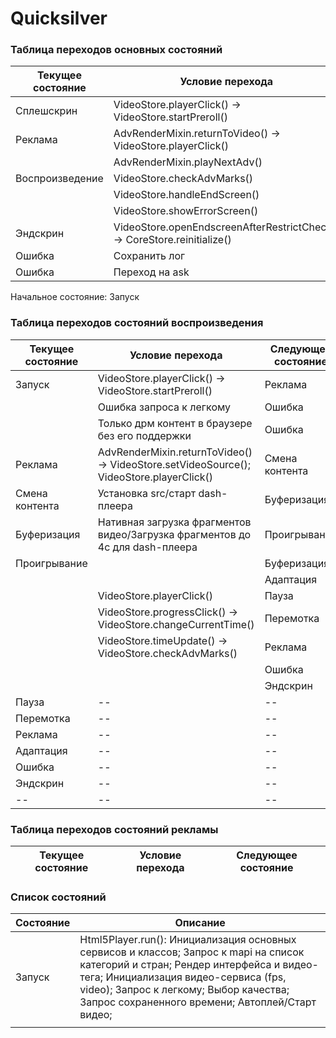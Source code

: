 # Quicksilver

### Таблица переходов основных состояний
|Текущее состояние|Условие перехода|Следующее состояние|
|--|--|--|
|Сплешскрин|VideoStore.playerClick() -> VideoStore.startPreroll()|Реклама|
|Реклама|AdvRenderMixin.returnToVideo() -> VideoStore.playerClick()|Контент|
||AdvRenderMixin.playNextAdv()|Реклама|
|Воспроизведение|VideoStore.checkAdvMarks()|Реклама|
||VideoStore.handleEndScreen()|Эндскрин|
||VideoStore.showErrorScreen()|Ошибка|
|Эндскрин|VideoStore.openEndscreenAfterRestrictCheck() -> CoreStore.reinitialize()|Контент|
|Ошибка|Сохранить лог|-|
|Ошибка|Переход на ask|-|

Начальное состояние: Запуск

### Таблица переходов состояний воспроизведения
|Текущее состояние|Условие перехода|Следующее состояние|
|--|--|--|
|Запуск|VideoStore.playerClick() -> VideoStore.startPreroll()|Реклама|
||Ошибка запроса к легкому|Ошибка|
||Только дрм контент в браузере без его поддержки|Ошибка|
|Реклама|AdvRenderMixin.returnToVideo() -> VideoStore.setVideoSource(); VideoStore.playerClick()|Смена контента|
|Смена контента|Установка src/старт dash-плеера|Буферизация|
|Буферизация|Нативная загрузка фрагментов видео/Загрузка фрагментов до 4с для dash-плеера|Проигрывание|
|Проигрывание||Буферизация|
|||Адаптация|
||VideoStore.playerClick()|Пауза|
||VideoStore.progressClick() -> VideoStore.changeCurrentTime()|Перемотка|
||VideoStore.timeUpdate() -> VideoStore.checkAdvMarks()|Реклама|
|||Ошибка|
|||Эндскрин|
|Пауза|--|--|
|Перемотка|--|--|
|Реклама|--|--|
|Адаптация|--|--|
|Ошибка|--|--|
|Эндскрин|--|--|
|--|--|--|--|

### Таблица переходов состояний рекламы
|Текущее состояние|Условие перехода|Следующее состояние|
|--|--|--|

### Список состояний
|Состояние|Описание|
|-|-|
|Запуск|Html5Player.run(): Инициализация основных сервисов и классов; Запрос к mapi на список категорий и стран; Рендер интерфейса и видео-тега; Инициализация видео-сервиса (fps, video); Запрос к легкому; Выбор качества; Запрос сохраненного времени; Автоплей/Старт видео;|
|||


